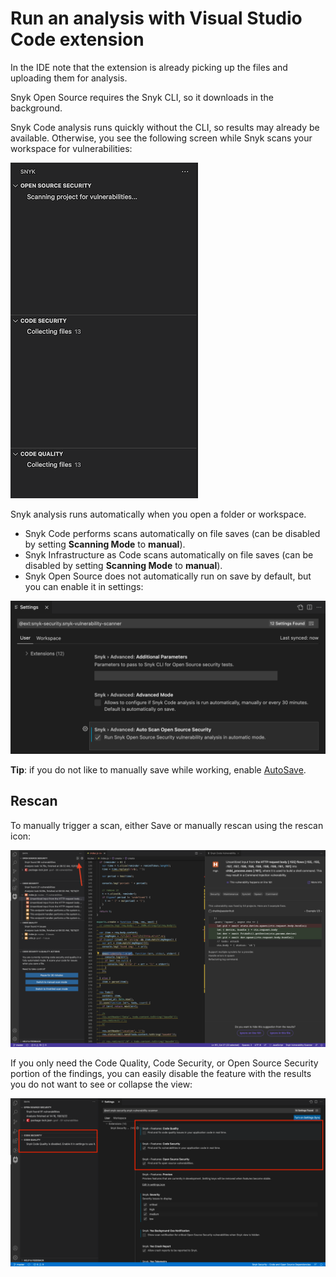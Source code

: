 # Run an analysis with Visual Studio Code extension

In the IDE note that the extension is already picking up the files and uploading them for analysis.

Snyk Open Source requires the Snyk CLI, so it downloads in the background.

Snyk Code analysis runs quickly without the CLI, so results may already be available. Otherwise, you see the following screen while Snyk scans your workspace for vulnerabilities:

![Snyk Code scan](<../../../.gitbook/assets/image (134) (1) (1) (1) (1) (1) (1) (1) (1) (1) (1) (1) (1) (1) (2).png>)

Snyk analysis runs automatically when you open a folder or workspace.

* Snyk Code performs scans automatically on file saves (can be disabled by setting **Scanning Mode** to **manual**).
* Snyk Infrastructure as Code scans automatically on file saves (can be disabled by setting **Scanning Mode** to **manual**).
* Snyk Open Source does not automatically run on save by default, but you can enable it in settings:

![Snyk Open Source settings](<../../../.gitbook/assets/image (143) (1) (1) (1) (1) (1) (1) (1) (1) (1) (1) (1) (1) (1) (1) (1) (1) (1) (1) (1) (1) (1) (1) (1) (1) (1) (1) (1) (1) (1) (1) (1) (1) (1) (5).png>)

**Tip**: if you do not like to manually save while working, enable [AutoSave](https://code.visualstudio.com/docs/editor/codebasics#\_save-auto-save).

## Rescan

To manually trigger a scan, either Save or manually rescan using the rescan icon:

![Rescan icon](<../../../.gitbook/assets/image (120) (1) (1) (1) (1) (1) (1) (1) (1) (1) (1) (2).png>)

If you only need the Code Quality, Code Security, or Open Source Security portion of the findings, you can easily disable the feature with the results you do not want to see or collapse the view:

![Configure Features view](../../../.gitbook/assets/configure-features.png)
